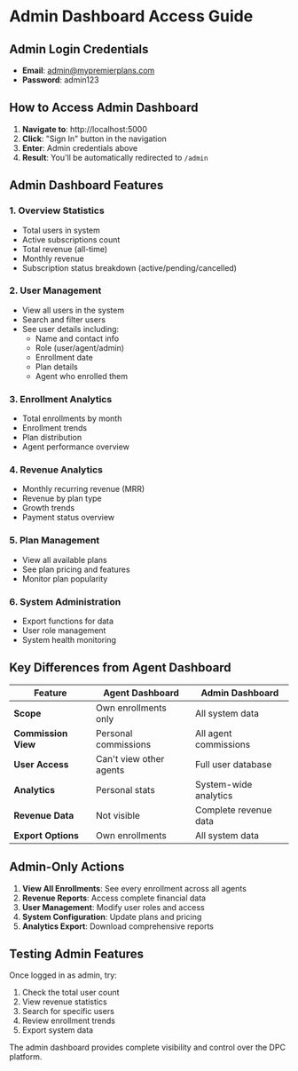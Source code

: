 # Admin Dashboard Access Guide

## Admin Login Credentials
- **Email**: admin@mypremierplans.com
- **Password**: admin123

## How to Access Admin Dashboard

1. **Navigate to**: http://localhost:5000
2. **Click**: "Sign In" button in the navigation
3. **Enter**: Admin credentials above
4. **Result**: You'll be automatically redirected to `/admin`

## Admin Dashboard Features

### 1. Overview Statistics
- Total users in system
- Active subscriptions count
- Total revenue (all-time)
- Monthly revenue
- Subscription status breakdown (active/pending/cancelled)

### 2. User Management
- View all users in the system
- Search and filter users
- See user details including:
  - Name and contact info
  - Role (user/agent/admin)
  - Enrollment date
  - Plan details
  - Agent who enrolled them

### 3. Enrollment Analytics
- Total enrollments by month
- Enrollment trends
- Plan distribution
- Agent performance overview

### 4. Revenue Analytics
- Monthly recurring revenue (MRR)
- Revenue by plan type
- Growth trends
- Payment status overview

### 5. Plan Management
- View all available plans
- See plan pricing and features
- Monitor plan popularity

### 6. System Administration
- Export functions for data
- User role management
- System health monitoring

## Key Differences from Agent Dashboard

| Feature | Agent Dashboard | Admin Dashboard |
|---------|----------------|-----------------|
| **Scope** | Own enrollments only | All system data |
| **Commission View** | Personal commissions | All agent commissions |
| **User Access** | Can't view other agents | Full user database |
| **Analytics** | Personal stats | System-wide analytics |
| **Revenue Data** | Not visible | Complete revenue data |
| **Export Options** | Own enrollments | All system data |

## Admin-Only Actions

1. **View All Enrollments**: See every enrollment across all agents
2. **Revenue Reports**: Access complete financial data
3. **User Management**: Modify user roles and access
4. **System Configuration**: Update plans and pricing
5. **Analytics Export**: Download comprehensive reports

## Testing Admin Features

Once logged in as admin, try:
1. Check the total user count
2. View revenue statistics
3. Search for specific users
4. Review enrollment trends
5. Export system data

The admin dashboard provides complete visibility and control over the DPC platform.